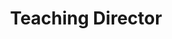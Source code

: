 ---
name: "Sruthi Rangarajan"
title: "Teaching Director"
group: "general board"
img: "srangarajan.jpg"
pronouns: "she/her"
graduating_year: 2025
github: "sruthir03"
email: "sruthi.ranga3@gmail.com"

positions:
  - year: 2022-2023
    title: Teaching Director
---